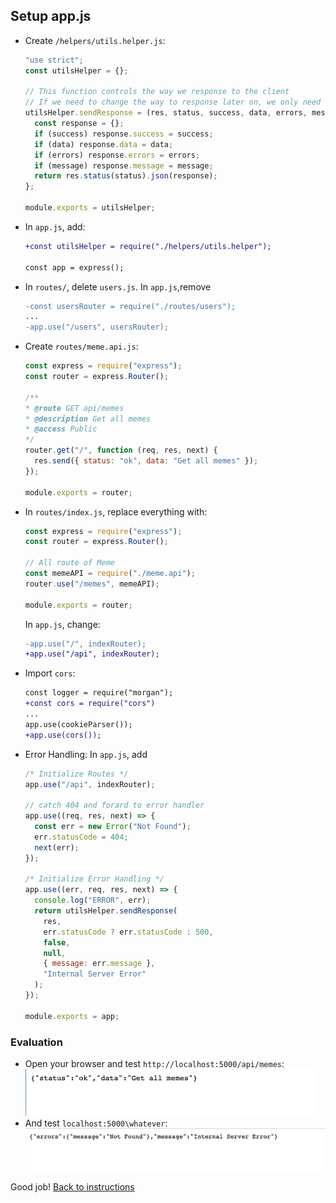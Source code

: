 ## Setup app.js

- Create `/helpers/utils.helper.js`:
  ```javascript
  "use strict";
  const utilsHelper = {};

  // This function controls the way we response to the client
  // If we need to change the way to response later on, we only need to handle it here
  utilsHelper.sendResponse = (res, status, success, data, errors, message) => {
    const response = {};
    if (success) response.success = success;
    if (data) response.data = data;
    if (errors) response.errors = errors;
    if (message) response.message = message;
    return res.status(status).json(response);
  };

  module.exports = utilsHelper;
  ```

- In `app.js`, add: 
  ```diff 
  +const utilsHelper = require("./helpers/utils.helper");

  const app = express();
  ```

- In `routes/`, delete `users.js`. In `app.js`,remove
  ```diff
  -const usersRouter = require("./routes/users");
  ...
  -app.use("/users", usersRouter);
  ```

- Create `routes/meme.api.js`:
  ```javascript
  const express = require("express");
  const router = express.Router();

  /**
  * @route GET api/memes
  * @description Get all memes
  * @access Public
  */
  router.get("/", function (req, res, next) {
    res.send({ status: "ok", data: "Get all memes" });
  });

  module.exports = router;
  ```

- In `routes/index.js`, replace everything with:
  ```javascript
  const express = require("express");
  const router = express.Router();

  // All route of Meme
  const memeAPI = require("./meme.api");
  router.use("/memes", memeAPI);

  module.exports = router;
  ```
  In `app.js`, change:
  ```diff
  -app.use("/", indexRouter);
  +app.use("/api", indexRouter);
  ```

- Import `cors`:
  ```diff
  const logger = require("morgan");
  +const cors = require("cors")
  ...
  app.use(cookieParser());
  +app.use(cors());
  ```

- Error Handling: In `app.js`, add
  ```javascript
  /* Initialize Routes */
  app.use("/api", indexRouter);

  // catch 404 and forard to error handler
  app.use((req, res, next) => {
    const err = new Error("Not Found");
    err.statusCode = 404;
    next(err);
  });

  /* Initialize Error Handling */
  app.use((err, req, res, next) => {
    console.log("ERROR", err);
    return utilsHelper.sendResponse(
      res,
      err.statusCode ? err.statusCode : 500,
      false,
      null,
      { message: err.message },
      "Internal Server Error"
    );
  });
  
  module.exports = app;
  ```

### Evaluation

- Open your browser and test `http://localhost:5000/api/memes`:
  ![](../images/200_get_memes.png)
- And test `localhost:5000\whatever`:
  ![](../images/201_404_error.png)

Good job! [Back to instructions](/README.md)